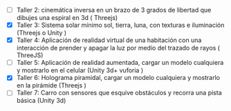 - [ ] Taller 2: cinemática inversa en un brazo de 3 grados de libertad que dibujes una espiral en 3d ( Threejs)
- [X] Taller 3: Sistema solar mínimo sol, tierra, luna, con texturas e iluminación (Threejs o Unity )
- [X] Taller 4: Aplicación de realidad virtual de una habitación con una interacción de prender y apagar la luz por medio del trazado de rayos ( ThreeJS)
- [ ] Taller 5: Aplicación de realidad aumentada, cargar un modelo cualquiera y mostrarlo en el celular (Unity 3d+ vuforia )
- [X] Taller 6: Holograma piramidal, cargar un modelo cualquiera y mostrarlo en la pirámide (Threejs )
- [ ] Taller 7: Carro con sensores que esquive obstáculos y recorra una pista básica (Unity 3d)
